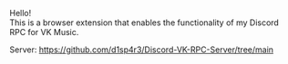 Hello!  
This is a browser extension that enables the functionality of my Discord RPC for VK Music.

Server:
https://github.com/d1sp4r3/Discord-VK-RPC-Server/tree/main
